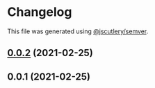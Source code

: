 # Changelog

This file was generated using [@jscutlery/semver](https://github.com/jscutlery/semver).

## [0.0.2](/compare/v0.0.1...v0.0.2) (2021-02-25)



## 0.0.1 (2021-02-25)

